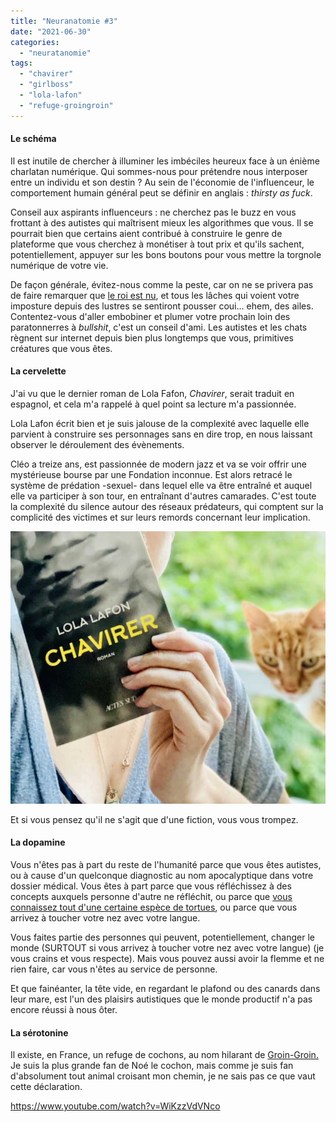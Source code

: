 ```yaml
---
title: "Neuranatomie #3"
date: "2021-06-30"
categories: 
  - "neuratanomie"
tags: 
  - "chavirer"
  - "girlboss"
  - "lola-lafon"
  - "refuge-groingroin"
---
```


#### Le schéma

Il est inutile de chercher à illuminer les imbéciles heureux face à un énième charlatan numérique. Qui sommes-nous pour prétendre nous interposer entre un individu et son destin ? Au sein de l'économie de l'influenceur, le comportement humain général peut se définir en anglais : _thirsty as fuck_.

Conseil aux aspirants influenceurs : ne cherchez pas le buzz en vous frottant à des autistes qui maîtrisent mieux les algorithmes que vous. Il se pourrait bien que certains aient contribué à construire le genre de plateforme que vous cherchez à monétiser à tout prix et qu'ils sachent, potentiellement, appuyer sur les bons boutons pour vous mettre la torgnole numérique de votre vie.

De façon générale, évitez-nous comme la peste, car on ne se privera pas de faire remarquer que [le roi est nu](https://lafillepassympa.com/autistic-hustle-philosophy/), et tous les lâches qui voient votre imposture depuis des lustres se sentiront pousser coui... ehem, des ailes. Contentez-vous d'aller embobiner et plumer votre prochain loin des paratonnerres à _bullshit_, c'est un conseil d'ami. Les autistes et les chats règnent sur internet depuis bien plus longtemps que vous, primitives créatures que vous êtes.

#### La cervelette

J'ai vu que le dernier roman de Lola Fafon, _Chavirer_, serait traduit en espagnol, et cela m'a rappelé à quel point sa lecture m'a passionnée.

Lola Lafon écrit bien et je suis jalouse de la complexité avec laquelle elle parvient à construire ses personnages sans en dire trop, en nous laissant observer le déroulement des évènements.

Cléo a treize ans, est passionnée de modern jazz et va se voir offrir une mystérieuse bourse par une Fondation inconnue. Est alors retracé le système de prédation -sexuel- dans lequel elle va être entraîné et auquel elle va participer à son tour, en entraînant d'autres camarades. C'est toute la complexité du silence autour des réseaux prédateurs, qui comptent sur la complicité des victimes et sur leurs remords concernant leur implication.

![](images/IMG_3688.jpg)

Et si vous pensez qu'il ne s'agit que d'une fiction, vous vous trompez.

#### La dopamine

Vous n'êtes pas à part du reste de l'humanité parce que vous êtes autistes, ou à cause d'un quelconque diagnostic au nom apocalyptique dans votre dossier médical. Vous êtes à part parce que vous réfléchissez à des concepts auxquels personne d'autre ne réfléchit, ou parce que [vous connaissez tout d'une certaine espèce de tortues](https://t.co/X5zOuyldjj?amp=1), ou parce que vous arrivez à toucher votre nez avec votre langue.

Vous faites partie des personnes qui peuvent, potentiellement, changer le monde (SURTOUT si vous arrivez à toucher votre nez avec votre langue) (je vous crains et vous respecte). Mais vous pouvez aussi avoir la flemme et ne rien faire, car vous n'êtes au service de personne.

Et que fainéanter, la tête vide, en regardant le plafond ou des canards dans leur mare, est l'un des plaisirs autistiques que le monde productif n'a pas encore réussi à nous ôter.

#### La sérotonine

Il existe, en France, un refuge de cochons, au nom hilarant de [Groin-Groin.](https://groingroin.org) Je suis la plus grande fan de Noé le cochon, mais comme je suis fan d'absolument tout animal croisant mon chemin, je ne sais pas ce que vaut cette déclaration.

https://www.youtube.com/watch?v=WiKzzVdVNco

